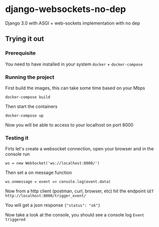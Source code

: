 # django-websockets-no-dep
Django 3.0 with ASGI + web-sockets implementation with no dep

## Trying it out

### Prerequisite

You need to have installed in your system `docker` + `docker-compose`

### Running the project

First build the images, this can take some time based on your Mbps

    docker-compose build

Then start the containers

    docker-compose up

Now you will be able to access to your localhost on port 8000

### Testing it

Firts let's create a websocket connection, open your browser and in the console run

    ws = new WebSocket('ws://localhost:8000/')

Then set a on message function

    ws.onmessage = event => console.log(event.data)

Now from a http client (postman, curl, browser, etc) hit the endpoint `GET` `http://localhost:8000/trigger_event/`

You will get a json response
`{"status": "ok"}`

Now take a look at the console, you should see a console log `Event triggered`
